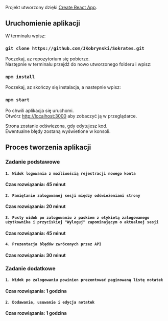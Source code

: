 Projekt utworzony dzięki [Create React App](https://github.com/facebook/create-react-app).

## Uruchomienie aplikacji

W terminalu wpisz:

### `git clone https://github.com/JKobrynski/Sokrates.git`

Poczekaj, az repozytorium się pobierze.<br>
Następnie w terminalu przejdź do nowo utworzonego folderu i wpisz:

### `npm install`

Poczekaj, az skończy się instalacja, a nastepnie wpisz:

### `npm start`

Po chwili aplikacja się uruchomi.<br>
Otwórz [http://localhost:3000](http://localhost:3000) aby zobaczyć ją w przeglądarce.

Strona zostanie odświezona, gdy edytujesz kod.<br>
Ewentualne błędy zostaną wyświetlone w konsoli.

## Proces tworzenia aplikacji

### Zadanie podstawowe

#### `1. Widok logowania z możliwością rejestracji nowego konta`

**Czas rozwiązania: 45 minut**

#### `2. Pamiętanie zalogowanej sesji między odświeżeniami strony`

**Czas rozwiązania: 20 minut**

#### `3. Pusty widok po zalogowaniu z paskiem z etykietą zalogowanego użytkownika i przyciskiej "Wyloguj" zapominającym o aktualnej sesji`

**Czas rozwiązania: 45 minut**

#### `4. Prezentacja błędów zwróconych przez API`

**Czas rozwiązania: 30 minut**

### Zadanie dodatkowe

#### `1. Widok po zalogowaniu powinien prezentować paginowaną listę notatek`

**Czas rozwiązania: 1 godzina**

#### `2. Dodawanie, usuwanie i edycja notatek`

**Czas rozwiązania: 1 godzina**
